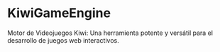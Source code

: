 # KiwiGameEngine
Motor de Videojuegos Kiwi: Una herramienta potente y versátil para el desarrollo de juegos web interactivos.
